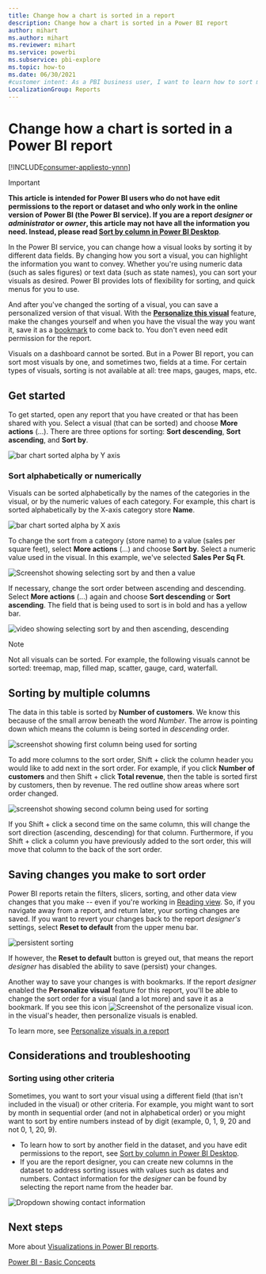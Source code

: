 ```yaml
---
title: Change how a chart is sorted in a report
description: Change how a chart is sorted in a Power BI report
author: mihart
ms.author: mihart
ms.reviewer: mihart
ms.service: powerbi
ms.subservice: pbi-explore
ms.topic: how-to
ms.date: 06/30/2021
#customer intent: As a PBI business user, I want to learn how to sort my report visuals so that they look the way I like and are easier to interpret. 
LocalizationGroup: Reports
---
```


# Change how a chart is sorted in a Power BI report

[!INCLUDE[consumer-appliesto-ynnn](../includes/consumer-appliesto-ynnn.md)]


> [!IMPORTANT]
> **This article is intended for Power BI users who do not have edit permissions to the report or dataset and who only work in the online version of Power BI (the Power BI service). If you are a report *designer* or *administrator* or *owner*, this article may not have all the information you need. Instead, please read [Sort by column in Power BI Desktop](../create-reports/desktop-sort-by-column.md)**.

In the Power BI service, you can change how a visual looks by sorting it by different data fields. By changing how you sort a visual, you can highlight the information you want to convey. Whether you're using numeric data (such as sales figures) or text data (such as state names), you can sort your visuals as desired. Power BI provides lots of flexibility for sorting, and quick menus for you to use. 

And after you've changed the sorting of a visual, you can save a personalized version of that visual. With the [**Personalize this visual**](end-user-personalize-visuals.md) feature, make the changes yourself and when you have the visual the way you want it, save it as a [bookmark](end-user-bookmarks.md) to come back to. You don't even need edit permission for the report.

Visuals on a dashboard cannot be sorted. But in a Power BI report, you can sort most visuals by one, and sometimes two, fields at a time. For certain types of visuals, sorting is not available at all: tree maps, gauges, maps, etc. 

## Get started

To get started, open any report that you have created or that has been shared with you. Select a visual (that can be sorted) and choose **More actions** (...).  There are three options for sorting: **Sort descending**, **Sort ascending**, and **Sort by**. 
    

![bar chart sorted alpha by Y axis](media/end-user-change-sort/power-bi-actions.png)

### Sort alphabetically or numerically

Visuals can be sorted alphabetically by the names of the categories in the visual, or by the numeric values of each category. For example, this chart is sorted alphabetically by the X-axis category store **Name**.

![bar chart sorted alpha by X axis](media/end-user-change-sort/powerbi-sort-category.png)

To change the sort from a category (store name) to a value (sales per square feet), select **More actions** (...) and choose **Sort by**. Select a numeric value used in the visual.  In this example, we've selected **Sales Per Sq Ft**.

![Screenshot showing selecting sort by and then a value](media/end-user-change-sort/power-bi-sort-value.png)

If necessary, change the sort order between ascending and descending.  Select **More actions** (...) again and choose **Sort descending** or **Sort ascending**. The field that is being used to sort is in bold and has a yellow bar.

   ![video showing selecting sort by and then ascending, descending](media/end-user-change-sort/sort.gif)

> [!NOTE]
> Not all visuals can be sorted. For example, the following visuals cannot be sorted: treemap, map, filled map, scatter, gauge, card, waterfall.

## Sorting by multiple columns
The data in this table is sorted by **Number of customers**.  We know this because of the small arrow beneath the word *Number*. The arrow is pointing down which means the column is being sorted in *descending* order.

![screenshot showing first column being used for sorting](media/end-user-change-sort/power-bi-sort-column.png)


To add more columns to the sort order, Shift + click the column header you would like to add next in the sort order. For example, if you click **Number of customers** and then Shift + click **Total revenue**, then the table is sorted first by customers, then by revenue. The red outline show areas where sort order changed.

![screenshot showing second column being used for sorting](media/end-user-change-sort/power-bi-sort-second.png)

If you Shift + click a second time on the same column, this will change the sort direction (ascending, descending) for that column. Furthermore, if you Shift + click a column you have previously added to the sort order, this will move that column to the back of the sort order.


## Saving changes you make to sort order
Power BI reports retain the filters, slicers, sorting, and other data view changes that you make -- even if you're working in [Reading view](end-user-reading-view.md). So, if you navigate away from a report, and return later, your sorting changes are saved.  If you want to revert your changes back to the report *designer's* settings, select **Reset to default** from the upper menu bar. 

![persistent sorting](media/end-user-change-sort/power-bi-reset.png)

If however, the **Reset to default** button is greyed out, that means the report *designer* has disabled the ability to save (persist) your changes.

<a name="other"></a>

Another way to save your changes is with bookmarks. If the report *designer* enabled the **Personalize visual** feature for this report, you'll be able to change the sort order for a visual (and a lot more) and save it as a bookmark. If you see this icon  ![Screenshot of the personalize visual icon.](media/end-user-change-sort/power-bi-personalize-visual-icon.png) in the visual's header, then personalize visuals is enabled. 

To learn more, see [Personalize visuals in a report](end-user-personalize-visuals.md)

## Considerations and troubleshooting

### Sorting using other criteria
Sometimes, you want to sort your visual using a different field (that isn't included in the visual) or other criteria.  For example, you might want
to sort by month in sequential order (and not in alphabetical order) or you might
want to sort by entire numbers instead of by digit (example, 0, 1, 9, 20 and not 0, 1, 20, 9).  

- To learn how to sort by another field in the dataset, and you have edit permissions to the report, see [Sort by column in Power BI Desktop](../create-reports/desktop-sort-by-column.md).    
- If you are the report designer, you can create new columns in the dataset to address sorting issues with values such as dates and numbers. Contact information for the *designer* can be found by selecting the report name from the header bar.

![Dropdown showing contact information](media/end-user-change-sort/power-bi-heading.png)


## Next steps
More about [Visualizations in Power BI reports](end-user-visualizations.md).

[Power BI - Basic Concepts](end-user-basic-concepts.md)
